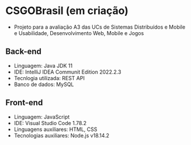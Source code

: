 # CSGOBrasil (em criação)
- Projeto para a avaliação A3 das UCs de Sistemas Distribuídos e Mobile e Usabilidade, Desenvolvimento Web, Mobile e Jogos

## Back-end
- Linguagem: Java JDK 11
- IDE: IntelliJ IDEA Communit Edition 2022.2.3
- Tecnlogia utilizada: REST API
- Banco de dados: MySQL


## Front-end
- Linguagem: JavaScript
- IDE: Visual Studio Code 1.78.2
- Linguagens auxiliares: HTML, CSS
- Tecnologias auxiliares: Node.js v18.14.2
